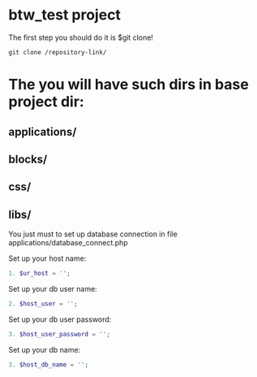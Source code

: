 # btw_test project

The first step you should do it is $git clone!
```git
git clone /repository-link/
```

# The you will have such dirs in base project dir:

applications/
---
blocks/
---
css/
---
libs/
---

You just must to set up database connection in file applications/database_connect.php

Set up your host name:
```php
1. $ur_host = '';
```
Set up your db user name:
```php
2. $host_user = '';
```
Set up your db user password:
```php
3. $host_user_password = '';
```
Set up your db name:
```php
3. $host_db_name = '';
```